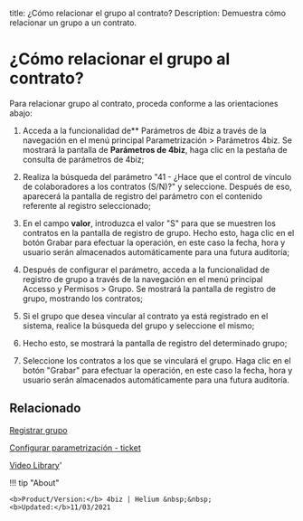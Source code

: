 title: ¿Cómo relacionar el grupo al contrato?
Description: Demuestra cómo relacionar un grupo a un contrato.
# ¿Cómo relacionar el grupo al contrato?


Para relacionar grupo al contrato, proceda conforme a las orientaciones abajo:

1.  Acceda a la funcionalidad de** Parámetros de 4biz a través de la
    navegación en el menú principal Parametrización \> Parámetros 4biz.
    Se mostrará la pantalla de **Parámetros de 4biz**, haga clic en la
    pestaña de consulta de parámetros de 4biz;

2.  Realiza la búsqueda del parámetro "41 - ¿Hace que el control de vínculo de
    colaboradores a los contratos (S/N)?" y seleccione. Después de eso,
    aparecerá la pantalla de registro del parámetro con el contenido referente
    al registro seleccionado;

3.  En el campo **valor**, introduzca el valor "S" para que se muestren los
    contratos en la pantalla de registro de grupo. Hecho esto, haga clic en el
    botón Grabar para efectuar la operación, en este caso la fecha, hora y
    usuario serán almacenados automáticamente para una futura auditoría;

4.  Después de configurar el parámetro, acceda a la funcionalidad de registro de
    grupo a través de la navegación en el menú principal Accesso y Permisos \>
    Grupo. Se mostrará la pantalla de registro de grupo, mostrando los
    contratos;

5.  Si el grupo que desea vincular al contrato ya está registrado en el sistema,
    realice la búsqueda del grupo y seleccione el mismo;

6.  Hecho esto, se mostrará la pantalla de registro del determinado grupo;

7.  Seleccione los contratos a los que se vinculará el grupo. Haga clic en el
    botón "Grabar" para efectuar la operación, en este caso la fecha, hora y
    usuario serán almacenados automáticamente para una futura auditoría.



Relacionado
-------

[Registrar grupo](/es-es/4biz-helium/initial-settings/access-settings/user/register-groups.html)

[Configurar parametrización - ticket](/es-es/4biz-helium/platform-administration/parameters-list/configure-parametrization-ticket.html)


<i class='fa fa-youtube-play  fa-2x' style='color:#97ce17;vertical-align: middle;'> </i> [Video Library](https://www.youtube.com/playlist?list=PLB5qK2uzf2ROl8PJLi-kszYhGzr17uvz-)'

!!! tip "About"

    <b>Product/Version:</b> 4biz | Helium &nbsp;&nbsp;
    <b>Updated:</b>11/03/2021
